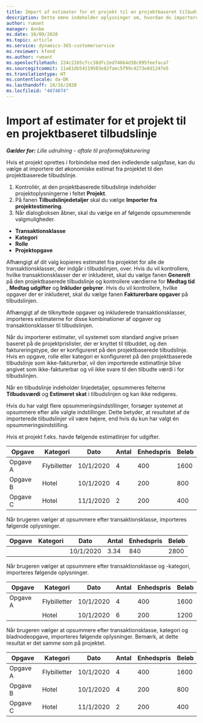 ```yaml
---
title: Import af estimater for et projekt til en projektbaseret tilbudslinje
description: Dette emne indeholder oplysninger om, hvordan du importerer estimater fra et projekt til en tilbudslinje.
author: rumant
manager: Annbe
ms.date: 10/09/2020
ms.topic: article
ms.service: dynamics-365-customerservice
ms.reviewer: kfend
ms.author: rumant
ms.openlocfilehash: 224c2265cfcc38dfc2ed74664d38c095feefaca7
ms.sourcegitcommit: 11a61db54119503e82faec5f99c4273e8d1247e5
ms.translationtype: HT
ms.contentlocale: da-DK
ms.lasthandoff: 10/16/2020
ms.locfileid: "4074074"
---
```

# <a name="importing-estimates-for-a-project-to-a-project-based-quote-line"></a>Import af estimater for et projekt til en projektbaseret tilbudslinje

_**Gælder for:** Lille udrulning - aftale til proformafakturering_

Hvis et projekt oprettes i forbindelse med den indledende salgsfase, kan du vælge at importere det økonomiske estimat fra projektet til den projektbaserede tilbudslinje.

1. Kontrollér, at den projektbaserede tilbudslinje indeholder projektoplysningerne i feltet **Projekt**.
2. På fanen **Tilbudslinjedetaljer** skal du vælge **Importer fra projektestimering**.
3. Når dialogboksen åbner, skal du vælge en af følgende opsummerende valgmuligheder.

  - **Transaktionsklasse**
  - **Kategori**
  - **Rolle** 
  - **Projektopgave**

Afhængigt af dit valg kopieres estimatet fra projektet for alle de transaktionsklasser, der indgår i tilbudslinjen, over. Hvis du vil kontrollere, hvilke transaktionsklasser der er inkluderet, skal du vælge fanen **Generelt** på den projektbaserede tilbudslinje og kontrollere værdierne for **Medtag tid** , **Medtag udgifter** og **Inkluder gebyrer**.  Hvis du vil kontrollere, hvilke opgaver der er inkluderet, skal du vælge fanen **Fakturerbare opgaver** på tilbudslinjen.

Afhængigt af de tilknyttede opgaver og inkluderede transaktionsklasser, importeres estimaterne for disse kombinationer af opgaver og transaktionsklasser til tilbudslinjen.

Når du importerer estimater, vil systemet som standard angive prisen baseret på de projektprislister, der er knyttet til tilbuddet, og den faktureringstype, der er konfigureret på den projektbaserede tilbudslinje. Hvis en opgave, rolle eller kategori er konfigureret på den projektbaserede tilbudslinje som ikke-fakturerbar, vil den importerede estimatlinje blive angivet som ikke-fakturerbar og vil ikke svare til den tilbudte værdi i for tilbudslinjen.

Når en tilbudslinje indeholder linjedetaljer, opsummeres felterne **Tilbudsværdi** og **Estimeret skat** i tilbudslinjen og kan ikke redigeres.

Hvis du har valgt flere opsummeringsindstillinger, forsøger systemet at opsummere efter alle valgte indstillinger. Dette betyder, at resultatet af de importerede tilbudslinjer vil være højere, end hvis du kun har valgt én opsummeringsindstilling.

Hvis et projekt f.eks. havde følgende estimatlinjer for udgifter.

| Opgave | Kategori | Dato | Antal | Enhedspris | Beløb |
| --- | --- | --- | --- | --- | --- |
| Opgave A | Flybilletter | 10/1/2020 | 4 | 400 | 1600 |
| Opgave B | Hotel | 10/1/2020 | 4 | 200 | 800 |
| Opgave C | Hotel | 11/1/2020 | 2 | 200 | 400 |

Når brugeren vælger at opsummere efter transaktionsklasse, importeres følgende oplysninger.

| Opgave | Kategori | Dato | Antal | Enhedspris | Beløb |
| --- | --- | --- | --- | --- | --- |
|||10/1/2020 | 3.34 | 840 | 2800 |

Når brugeren vælger at opsummere efter transaktionsklasse og -kategori, importeres følgende oplysninger.

| Opgave | Kategori | Dato | Antal | Enhedspris | Beløb |
| --- | --- | --- | --- | --- | --- |
| Opgave A | Flybilletter | 10/1/2020 | 4 | 400 | 1600 |
| | Hotel | 10/1/2020 | 6 | 200 | 1200 |

Når brugeren vælger at opsummere efter transaktionsklasse, kategori og bladnodeopgave, importeres følgende oplysninger. Bemærk, at dette resultat er det samme som på projektet.

| Opgave | Kategori | Dato | Antal | Enhedspris | Beløb |
| --- | --- | --- | --- | --- | --- |
| Opgave A | Flybilletter | 10/1/2020 | 4 | 400 | 1600 |
| Opgave B | Hotel | 10/1/2020 | 4 | 200 | 800 |
| Opgave C | Hotel | 11/1/2020 | 2 | 200 | 400 |
